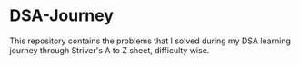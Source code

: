 # DSA-Journey
This repository contains the problems that I solved during my DSA learning journey through Striver's A to Z sheet, difficulty wise.

